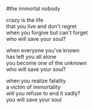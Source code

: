 #the immortal nobody

crazy is the life\
that you live and don't regret\
when you forgive but can't forget\
who will save your soul?

when everyone you've known\
has left you all alone\
you become one of the unknown\
who will save your soul?

when you realize fatality\
a victim of immortality\
will you refuse to end it sadly?\
you will save your soul

